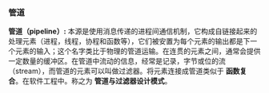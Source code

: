### 管道 ###

**管道（pipeline）:** 本源是使用消息传递的进程间通信机制，它构成自链接起来的处理元素（进程，线程，协程和函数等），它们被安置为每个元素的输出都是下一个元素的输入；这个名字类比于物理的管道运输。在连贯的元素之间，通常会提供一定数量的缓冲区。在管道中流动的信息，经常是记录，字节或位的流（stream），而管道的元素可以叫做过滤器。将元素连接成管道类似于 **函数复合**。在软件工程中。称之为 **管道与过滤器设计模式**。